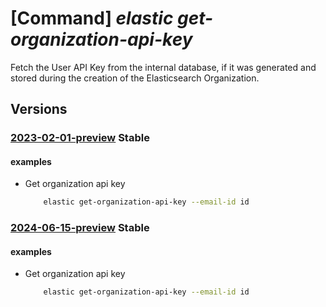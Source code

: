 # [Command] _elastic get-organization-api-key_

Fetch the User API Key from the internal database, if it was generated and stored during the creation of the Elasticsearch Organization.

## Versions

### [2023-02-01-preview](/Resources/mgmt-plane/L3N1YnNjcmlwdGlvbnMve30vcHJvdmlkZXJzL21pY3Jvc29mdC5lbGFzdGljL2dldG9yZ2FuaXphdGlvbmFwaWtleQ==/2023-02-01-preview.xml) **Stable**

<!-- mgmt-plane /subscriptions/{}/providers/microsoft.elastic/getorganizationapikey 2023-02-01-preview -->

#### examples

- Get organization api key
    ```bash
        elastic get-organization-api-key --email-id id
    ```

### [2024-06-15-preview](/Resources/mgmt-plane/L3N1YnNjcmlwdGlvbnMve30vcHJvdmlkZXJzL21pY3Jvc29mdC5lbGFzdGljL2dldG9yZ2FuaXphdGlvbmFwaWtleQ==/2024-06-15-preview.xml) **Stable**

<!-- mgmt-plane /subscriptions/{}/providers/microsoft.elastic/getorganizationapikey 2024-06-15-preview -->

#### examples

- Get organization api key
    ```bash
        elastic get-organization-api-key --email-id id
    ```
